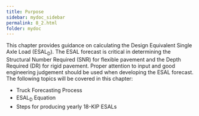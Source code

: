 ```yaml
---
title: Purpose
sidebar: mydoc_sidebar
permalink: 8_2.html
folder: mydoc
---
```


<style>
  div{text-align: justify;}
</style>

This chapter provides guidance on calculating the Design Equivalent Single Axle Load (ESAL<sub>D</sub>). The ESAL forecast is critical in determining the Structural Number Required (SNR) for flexible pavement and the Depth Required (DR) for rigid pavement. Proper attention to input and good engineering judgement should be used when developing the ESAL forecast. The following topics will be covered in this chapter:
<ul>
<li style="margin:0.2rem">Truck Forecasting Process</li>
<li style="margin:0.2rem">ESAL<sub>D</sub> Equation</li>
<li style="margin:0.2rem">Steps for producing yearly 18-KIP ESALs</li>
</ul>